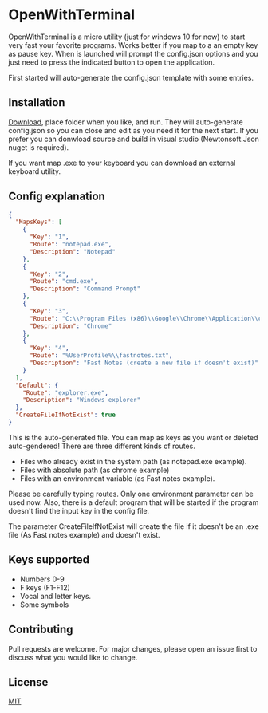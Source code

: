 # OpenWithTerminal

OpenWithTerminal is a micro utility (just for windows 10 for now) to start very fast your favorite programs. Works better if you map to a an empty key as pause key.
When is launched will prompt the config.json options and you just need to press the indicated button to open the application.

First started will auto-generate the config.json template with some entries.


## Installation

[Download](https://drive.google.com/drive/folders/1vf_C6PndrPF0NcKcvoDA3Ob8UkpoG74Q?usp=sharing), place folder when you like, and run. They will auto-generate config.json so you can close and edit as you need it for the next start. If you prefer you can donwload source and build in visual studio (Newtonsoft.Json nuget is required).

If you want map .exe to your keyboard you can download an external keyboard utility.

## Config explanation

```json
{
  "MapsKeys": [
    {
      "Key": "1",
      "Route": "notepad.exe",
      "Description": "Notepad"
    },
    {
      "Key": "2",
      "Route": "cmd.exe",
      "Description": "Command Prompt"
    },
    {
      "Key": "3",
      "Route": "C:\\Program Files (x86)\\Google\\Chrome\\Application\\chrome.exe",
      "Description": "Chrome"
    },
    {
      "Key": "4",
      "Route": "%UserProfile%\\fastnotes.txt",
      "Description": "Fast Notes (create a new file if doesn't exist)"
    }
  ],
  "Default": {
    "Route": "explorer.exe",
    "Description": "Windows explorer"
  },
  "CreateFileIfNotExist": true
}

```
This is the auto-generated file. You can map as keys as you want or deleted auto-gendered!
There are three different kinds of routes.
* Files who already exist in the system path (as notepad.exe example). 
* Files with absolute path (as chrome example)
* Files with an environment variable (as Fast notes example).

Please be carefully typing routes. Only one environment parameter can be used now.
Also, there is a default program that will be started if the program doesn't find the input key in the config file.

The parameter CreateFileIfNotExist will create the file if it doesn't be an .exe file (As Fast notes example) and doesn't exist.



## Keys supported
* Numbers 0-9
* F keys (F1-F12)
* Vocal and letter keys.
* Some symbols 



## Contributing
Pull requests are welcome. For major changes, please open an issue first to discuss what you would like to change.


## License
[MIT](https://choosealicense.com/licenses/mit/)

